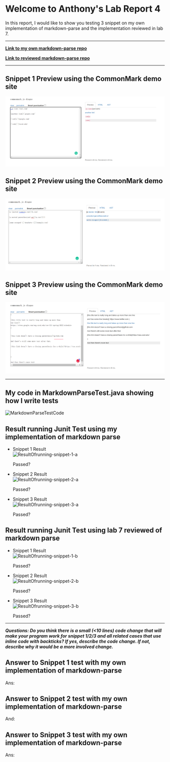 # Welcome to Anthony's Lab Report 4

In this report, I would like to show you testing 3 snippet on my own implementation of markdown-parse and the implementation reviewed in lab 7.

---

[**Link to my own markdown-parse repo**](https://github.com/Ayditore/markdown-parser)  

[**Link to reviewed markdown-parse repo**](https://github.com/Ayditore/markdown-parser)  

---

## Snippet 1 Preview using the CommonMark demo site  
![snippet-1-preview](Snippet-1-preview.png)

## Snippet 2 Preview using the CommonMark demo site  
![snippet-2-preview](Snippet-2-preview.png)

## Snippet 3 Preview using the CommonMark demo site  
![snippet-3-preview](Snippet-3-preview.png)

---
## My code in MarkdownParseTest.java showing how I write tests

![MarkdownParseTestCode]()

## Result running Junit Test using my implementation of markdown parse

* Snippet 1 Result  
![ResultOfrunning-snippet-1-a]()

    Passed? 

* Snippet 2 Result  
![ResultOfrunning-snippet-2-a]()

    Passed? 

* Snippet 3 Result  
![ResultOfrunning-snippet-3-a]()

    Passed? 

## Result running Junit Test using lab 7 reviewed of markdown parse

* Snippet 1 Result  
![ResultOfrunning-snippet-1-b]()

    Passed? 

* Snippet 2 Result  
![ResultOfrunning-snippet-2-b]()

    Passed? 

* Snippet 3 Result  
![ResultOfrunning-snippet-3-b]()

    Passed? 

---

**_Questions: Do you think there is a small (<10 lines) code change that will make your program work for snippet 1/2/3 and all related cases that use inline code with backticks? If yes, describe the code change. If not, describe why it would be a more involved change._**

## Answer to Snippet 1 test with my own implementation of markdown-parse  
Ans:

## Answer to Snippet 2 test with my own implementation of markdown-parse  
And:

## Answer to Snippet 3 test with my own implementation of markdown-parse  
Ans:
